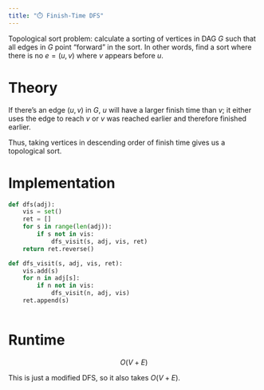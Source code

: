 ```yaml
---
title: "⏱️ Finish-Time DFS"
---
```

Topological sort problem: calculate a sorting of vertices in DAG $G$ such that all edges in $G$ point “forward” in the sort. In other words, find a sort where there is no $e = (u, v)$ where $v$ appears before $u$.

# Theory
If there’s an edge $(u, v)$ in $G$, $u$ will have a larger finish time than $v$; it either uses the edge to reach $v$ or $v$ was reached earlier and therefore finished earlier.

Thus, taking vertices in descending order of finish time gives us a topological sort.

# Implementation
```python
def dfs(adj):
	vis = set()
	ret = []
	for s in range(len(adj)):
		if s not in vis:
			dfs_visit(s, adj, vis, ret)
	return ret.reverse()

def dfs_visit(s, adj, vis, ret):
	vis.add(s)
	for n in adj[s]:
		if n not in vis:
			dfs_visit(n, adj, vis)
	ret.append(s)
	
```

# Runtime
$$ O(V+E) $$

This is just a modified DFS, so it also takes $O(V+E)$.